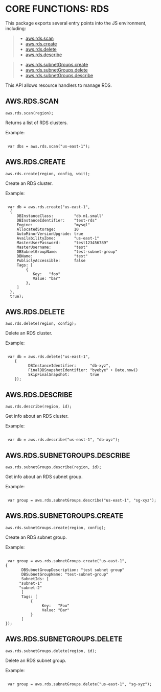  


 # CORE FUNCTIONS: RDS


 

 This package exports several entry points into the JS environment,
 including:

 > * [aws.rds.scan](#scan)
 > * [aws.rds.create](#create)
 > * [aws.rds.delete](#delete)
 > * [aws.rds.describe](#describe)

 > * [aws.rds.subnetGroups.create](#gcreate)
 > * [aws.rds.subnetGroups.delete](#gdelete)
 > * [aws.rds.subnetGroups.describe](#gdescribe)

 This API allows resource handlers to manage RDS.

 ## AWS.RDS.SCAN
 <a name="scan"></a>
 `aws.rds.scan(region);`

 Returns a list of RDS clusters.

 Example:

 ```

  var dbs = aws.rds.scan("us-east-1");

 ```

 ## AWS.RDS.CREATE
 <a name="create"></a>
 `aws.rds.create(region, config, wait);`

 Create an RDS cluster.

 Example:

 ```

  var db = aws.rds.create("us-east-1",
   {
      DBInstanceClass:         "db.m1.small"
      DBInstanceIdentifier:    "test-rds"
      Engine:                  "mysql"
      AllocatedStorage:        10
      AutoMinorVersionUpgrade: true
      AvailabilityZone:        "us-east-1"
      MasterUserPassword:      "test123456789"
      MasterUsername:          "test"
      DBSubnetGroupName:       "test-subnet-group"
      DBName:                  "test"
      PubliclyAccessible:      false
      Tags: [
          {
             Key:   "foo"
             Value: "bar"
          },
      ]
   },
   true);

 ```

 ## AWS.RDS.DELETE
 <a name="delete"></a>
 `aws.rds.delete(region, config);`

 Delete an RDS cluster.

 Example:

 ```

  var db = aws.rds.delete("us-east-1",
     {
		   DBInstanceIdentifier:      "db-xyz",
		   FinalDBSnapshotIdentifier: "byebye" + Date.now()
		   SkipFinalSnapshot:         true
     });

 ```

 ## AWS.RDS.DESCRIBE
 <a name="describe"></a>
 `aws.rds.describe(region, id);`

 Get info about an RDS cluster.

 Example:

 ```

  var db = aws.rds.describe("us-east-1", "db-xyz");

 ```

 ## AWS.RDS.SUBNETGROUPS.DESCRIBE
 <a name="gdescribe"></a>
 `aws.rds.subnetGroups.describe(region, id);`

 Get info about an RDS subnet group.

 Example:

 ```

  var group = aws.rds.subnetGroups.describe("us-east-1", "sg-xyz");

 ```

 ## AWS.RDS.SUBNETGROUPS.CREATE
 <a name="gcreate"></a>
 `aws.rds.subnetGroups.create(region, config);`

 Create an RDS subnet group.

 Example:

 ```

  var group = aws.rds.subnetGroups.create("us-east-1",
 {
 		DBSubnetGroupDescription: "test subnet group"
 		DBSubnetGroupName: "test-subnet-group"
 		SubnetIds: [
       "subnet-1"
       "subnet-2"
 		]
 		Tags: [
 		    {
 			     Key:   "Foo"
 			     Value: "Bar"
 		    }
 		]
 });

 ```

 ## AWS.RDS.SUBNETGROUPS.DELETE
 <a name="gdelete"></a>
 `aws.rds.subnetGroups.delete(region, id);`

 Delete an RDS subnet group.

 Example:

 ```

  var group = aws.rds.subnetGroups.delete("us-east-1", "sg-xyz");

 ```


